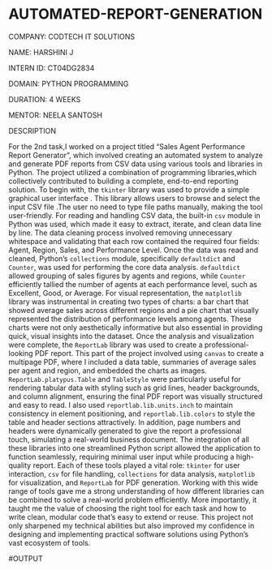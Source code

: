 # AUTOMATED-REPORT-GENERATION

COMPANY: CODTECH IT SOLUTIONS

NAME: HARSHINI J

INTERN ID: CT04DG2834

DOMAIN: PYTHON PROGRAMMING

DURATION: 4 WEEKS

MENTOR: NEELA SANTOSH

DESCRIPTION

For the 2nd task,I worked on a project titled “Sales Agent Performance Report Generator”, which involved creating an automated system to analyze and generate PDF reports from CSV data using various tools and libraries in Python. The project utilized a combination of programming libraries,which collectively contributed to building a complete, end-to-end reporting solution. To begin with, the `tkinter` library was used to provide a simple graphical user interface . This library allows users to browse and select the input CSV file .The user no need to type file paths manually, making the tool user-friendly. For reading and handling CSV data, the built-in `csv` module in Python was used, which made it easy to extract, iterate, and clean data line by line. The data cleaning process involved removing unnecessary whitespace and validating that each row contained the required four fields: Agent, Region, Sales, and Performance Level. Once the data was read and cleaned, Python’s `collections` module, specifically `defaultdict` and `Counter`, was used for performing the core data analysis. `defaultdict` allowed grouping of sales figures by agents and regions, while `Counter` efficiently tallied the number of agents at each performance level, such as Excellent, Good, or Average. For visual representation, the `matplotlib` library was instrumental in creating two types of charts: a bar chart that showed average sales across different regions and a pie chart that visually represented the distribution of performance levels among agents. These charts were not only aesthetically informative but also essential in providing quick, visual insights into the dataset. Once the analysis and visualization were complete, the `ReportLab` library was used to create a professional-looking PDF report. This part of the project involved using `canvas` to create a multipage PDF, where I included a data table, summaries of average sales per agent and region, and embedded the charts as images. `ReportLab.platypus.Table` and `TableStyle` were particularly useful for rendering tabular data with styling such as grid lines, header backgrounds, and column alignment, ensuring the final PDF report was visually structured and easy to read. I also used `reportlab.lib.units.inch` to maintain consistency in element positioning, and `reportlab.lib.colors` to style the table and header sections attractively. In addition, page numbers and headers were dynamically generated to give the report a professional touch, simulating a real-world business document. The integration of all these libraries into one streamlined Python script allowed the application to function seamlessly, requiring minimal user input while producing a high-quality report. Each of these tools played a vital role: `tkinter` for user interaction, `csv` for file handling, `collections` for data analysis, `matplotlib` for visualization, and `ReportLab` for PDF generation. Working with this wide range of tools gave me a strong understanding of how different libraries can be combined to solve a real-world problem efficiently. More importantly, it taught me the value of choosing the right tool for each task and how to write clean, modular code that’s easy to extend or reuse. This project not only sharpened my technical abilities but also improved my confidence in designing and implementing practical software solutions using Python’s vast ecosystem of tools.

#OUTPUT



